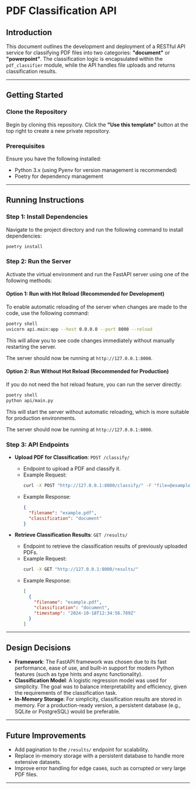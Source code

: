 
# PDF Classification API

## Introduction

This document outlines the development and deployment of a RESTful API service for classifying PDF files into two categories: **"document"** or **"powerpoint"**. The classification logic is encapsulated within the `pdf_classifier` module, while the API handles file uploads and returns classification results.

---

## Getting Started

### Clone the Repository

Begin by cloning this repository. Click the **"Use this template"** button at the top right to create a new private repository.

### Prerequisites

Ensure you have the following installed:
- Python 3.x (using Pyenv for version management is recommended)
- Poetry for dependency management

---

## Running Instructions

### Step 1: Install Dependencies

Navigate to the project directory and run the following command to install dependencies:

```bash
poetry install
```

### Step 2: Run the Server

Activate the virtual environment and run the FastAPI server using one of the following methods:

#### Option 1: Run with Hot Reload (Recommended for Development)

To enable automatic reloading of the server when changes are made to the code, use the following command:

```bash
poetry shell
uvicorn api.main:app --host 0.0.0.0 --port 8000 --reload
```

This will allow you to see code changes immediately without manually restarting the server.

The server should now be running at `http://127.0.0.1:8000`.

#### Option 2: Run Without Hot Reload (Recommended for Production)

If you do not need the hot reload feature, you can run the server directly:

```bash
poetry shell
python api/main.py
```

This will start the server without automatic reloading, which is more suitable for production environments.

The server should now be running at `http://127.0.0.1:8000`.
### Step 3: API Endpoints

- **Upload PDF for Classification**: `POST /classify/`
  - Endpoint to upload a PDF and classify it.
  - Example Request:
    ```bash
    curl -X POST "http://127.0.0.1:8000/classify/" -F "file=@example.pdf"
    ```
  - Example Response:
    ```json
    {
      "filename": "example.pdf",
      "classification": "document"
    }
    ```

- **Retrieve Classification Results**: `GET /results/`
  - Endpoint to retrieve the classification results of previously uploaded PDFs.
  - Example Request:
    ```bash
    curl -X GET "http://127.0.0.1:8000/results/"
    ```
  - Example Response:
    ```json
    [
      {
        "filename": "example.pdf",
        "classification": "document",
        "timestamp": "2024-10-18T12:34:56.789Z"
      }
    ]
    ```

---

## Design Decisions

- **Framework**: The FastAPI framework was chosen due to its fast performance, ease of use, and built-in support for modern Python features (such as type hints and async functionality).
- **Classification Model**: A logistic regression model was used for simplicity. The goal was to balance interpretability and efficiency, given the requirements of the classification task.
- **In-Memory Storage**: For simplicity, classification results are stored in memory. For a production-ready version, a persistent database (e.g., SQLite or PostgreSQL) would be preferable.

---


## Future Improvements

- Add pagination to the `/results/` endpoint for scalability.
- Replace in-memory storage with a persistent database to handle more extensive datasets.
- Improve error handling for edge cases, such as corrupted or very large PDF files.

---